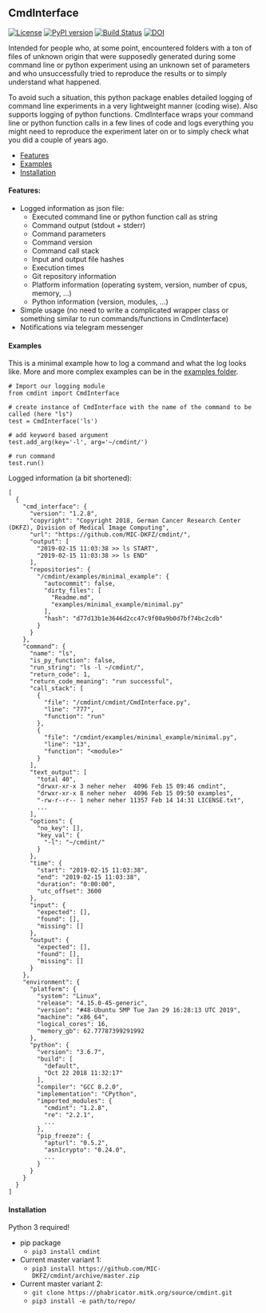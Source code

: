 ## CmdInterface

[![License](https://img.shields.io/badge/License-Apache%202.0-blue.svg)](https://opensource.org/licenses/Apache-2.0)
[![PyPI version](https://badge.fury.io/py/cmdint.svg)](https://badge.fury.io/py/cmdint)
[![Build Status](https://travis-ci.org/MIC-DKFZ/cmdint.svg?branch=master)](https://travis-ci.org/MIC-DKFZ/cmdint)
[![DOI](https://zenodo.org/badge/DOI/10.5281/zenodo.2562074.svg)](https://doi.org/10.5281/zenodo.2562074)

Intended for people who, at some point, encountered folders with a ton of files of unknown origin that were supposedly generated during some command line or python experiment using an unknown set of parameters and who unsuccessfully tried to reproduce the results or to simply understand what happened.

To avoid such a situation, this python package enables detailed logging of command line experiments in a very lightweight manner (coding wise). Also supports logging of python functions. 
CmdInterface wraps your command line or python function calls in a few lines of code and logs everything you might need to reproduce the experiment later on or to simply check what you did a couple of years ago.

* [Features](#Features)
* [Examples](#Examples)
* [Installation](#Installation)

#### Features:
* Logged information as json file:
    * Executed command line or python function call as string
    * Command output (stdout + stderr)
    * Command parameters
    * Command version
    * Command call stack
    * Input and output file hashes
    * Execution times
    * Git repository information
    * Platform information (operating system, version, number of cpus, memory, ...)
    * Python information (version, modules, ...)
* Simple usage (no need to write a complicated wrapper class or something similar to run commands/functions in CmdInterface)
* Notifications via telegram messenger


#### Examples 
This is a minimal example how to log a command and what the log looks like.
 More and more complex examples can be in the [examples folder](https://github.com/MIC-DKFZ/cmdint/tree/master/examples).
```
# Import our logging module
from cmdint import CmdInterface

# create instance of CmdInterface with the name of the command to be called (here "ls")
test = CmdInterface('ls')

# add keyword based argument
test.add_arg(key='-l', arg='~/cmdint/')

# run command
test.run()
```
Logged information (a bit shortened):

```
[
  {
    "cmd_interface": {
      "version": "1.2.8",
      "copyright": "Copyright 2018, German Cancer Research Center (DKFZ), Division of Medical Image Computing",
      "url": "https://github.com/MIC-DKFZ/cmdint/",
      "output": [
        "2019-02-15 11:03:38 >> ls START",
        "2019-02-15 11:03:38 >> ls END"
      ],
      "repositories": {
        "/cmdint/examples/minimal_example": {
          "autocommit": false,
          "dirty_files": [
            "Readme.md",
            "examples/minimal_example/minimal.py"
          ],
          "hash": "d77d13b1e3646d2cc47c9f00a9b0d7bf74bc2cdb"
        }
      }
    },
    "command": {
      "name": "ls",
      "is_py_function": false,
      "run_string": "ls -l ~/cmdint/",
      "return_code": 1,
      "return_code_meaning": "run successful",
      "call_stack": [
        {
          "file": "/cmdint/cmdint/CmdInterface.py",
          "line": "777",
          "function": "run"
        },
        {
          "file": "/cmdint/examples/minimal_example/minimal.py",
          "line": "13",
          "function": "<module>"
        }
      ],
      "text_output": [
        "total 40",
        "drwxr-xr-x 3 neher neher  4096 Feb 15 09:46 cmdint",
        "drwxr-xr-x 8 neher neher  4096 Feb 15 09:50 examples",
        "-rw-r--r-- 1 neher neher 11357 Feb 14 14:31 LICENSE.txt",
        ...
      ],
      "options": {
        "no_key": [],
        "key_val": {
          "-l": "~/cmdint/"
        }
      },
      "time": {
        "start": "2019-02-15 11:03:38",
        "end": "2019-02-15 11:03:38",
        "duration": "0:00:00",
        "utc_offset": 3600
      },
      "input": {
        "expected": [],
        "found": [],
        "missing": []
      },
      "output": {
        "expected": [],
        "found": [],
        "missing": []
      }
    },
    "environment": {
      "platform": {
        "system": "Linux",
        "release": "4.15.0-45-generic",
        "version": "#48-Ubuntu SMP Tue Jan 29 16:28:13 UTC 2019",
        "machine": "x86_64",
        "logical_cores": 16,
        "memory_gb": 62.77787399291992
      },
      "python": {
        "version": "3.6.7",
        "build": [
          "default",
          "Oct 22 2018 11:32:17"
        ],
        "compiler": "GCC 8.2.0",
        "implementation": "CPython",
        "imported_modules": {
          "cmdint": "1.2.8",
          "re": "2.2.1",
          ...
        },
        "pip_freeze": {
          "apturl": "0.5.2",
          "asn1crypto": "0.24.0",
          ...
        }
      }
    }
  }
]
```

#### Installation 
Python 3 required!
* pip package
    * ```pip3 install cmdint```
* Current master variant 1:
    * ```pip3 install https://github.com/MIC-DKFZ/cmdint/archive/master.zip```
* Current master variant 2:
    * ```git clone https://phabricator.mitk.org/source/cmdint.git```
    * ```pip3 install -e path/to/repo/```
